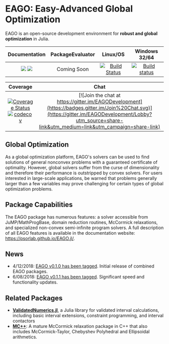 # EAGO: Easy-Advanced Global Optimization
EAGO is an open-source development environment for **robust and global optimization** in Julia.


| **Documentation**                                                               | **PackageEvaluator**                                            | **Linux/OS**                                                                     | **Windows 32/64** |
|:-------------------------------------------------------------------------------:|:---------------------------------------------------------------:|:-----------------------------------------------------------------------------------------------:|:-----------------------------------------------------------------------------------------------:|
| [![](https://img.shields.io/badge/docs-stable-blue.svg)](https://PSORLab.github.io/EAGO.jl/stable) [![](https://img.shields.io/badge/docs-latest-blue.svg)](https://PSORLab.github.io/EAGO.jl/latest) | Coming Soon | [![Build Status](https://travis-ci.org/PSORLab/EAGO.jl.svg?branch=master)](https://travis-ci.org/PSORLab/EAGO.jl) | [![Build status](https://ci.appveyor.com/api/projects/status/edwwjgvbkdsqcr1t?svg=true)](https://ci.appveyor.com/project/MatthewStuber/eago-jl)

| **Coverage** | **Chat** |
|:------------:|:------------:|
|[![Coverage Status](https://coveralls.io/repos/github/PSORLab/EAGO.jl/badge.svg?branch=master)](https://coveralls.io/github/PSORLab/EAGO.jl?branch=master) [![codecov](https://codecov.io/gh/PSORLab/EAGO.jl/branch/master/graph/badge.svg)](https://codecov.io/gh/PSORLab/EAGO.jl) | [![Join the chat at https://gitter.im/EAGODevelopment](https://badges.gitter.im/Join%20Chat.svg)](https://gitter.im/EAGODevelopment/Lobby?utm_source=share-link&utm_medium=link&utm_campaign=share-link)

## Global Optimization

As a global optimization platform, EAGO's solvers can be used to find solutions of general nonconvex problems with a guaranteed certificate of optimality. However, global solvers suffer from the curse of dimensionality and therefore their performance is  outstripped by convex solvers. For users interested in large-scale applications, be warned that problems generally larger than a few variables may prove challenging for certain types of global optimization problems.

## Package Capabilities

The EAGO package has numerous features: a solver accessible from JuMP/MathProgBase, domain reduction routines, McCormick relaxations, and specialized non-convex semi-infinite program solvers. A full description of all EAGO features is available in the documentation website: https://psorlab.github.io/EAGO.jl/.

## News

- 4/12/2018: [EAGO v0.1.0 has been tagged](https://github.com/PSORLab/EAGO.jl/releases/tag/v0.1.0). Initial release of combined EAGO packages.
- 6/08/2018: [EAGO v0.1.1 has been tagged](https://github.com/PSORLab/EAGO.jl/releases/tag/v0.1.1). Significant speed and functionality updates.

## Related Packages

- [**ValidatedNumerics.jl**](https://github.com/JuliaIntervals/ValidatedNumerics.jl), a Julia library for validated interval calculations, including basic interval extensions, constraint programming, and interval contactors   
- [**MC++**](https://omega-icl.github.io/mcpp/): A mature McCormick relaxation package in C++ that also includes McCormick-Taylor, Chebyshev
Polyhedral and Ellipsoidal arithmetics.
